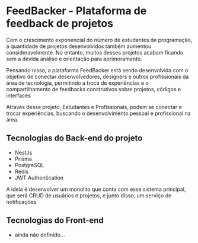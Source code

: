 # FeedBacker - Plataforma de feedback de projetos

<p>Com o crescimento exponencial do número de estudantes de programação, a quantidade de projetos desenvolvidos também aumentou consideravelmente. No entanto, muitos desses projetos acabam ficando sem a devida análise e orientação para aprimoramento.</p>

<p>Pensando nisso, a plataforma FeedBacker está sendo desenvolvida com o objetivo de conectar desenvolvedores, designers e outros profissionais da área de tecnologia, permitindo a troca de experiências e o compartilhamento de feedbacks construtivos sobre projetos, códigos e interfaces</p>

<p>Através desse projeto, Estudantes e Profissionais, podem se conectar e trocar experiências, buscando o desenvolvimento pessoal e profissional na área.</p>

## Tecnologias do Back-end do projeto

- NestJs
- Prisma
- PostgreSQL
- Redis
- JWT Authentication

<p>A ídeia é desenvolver um monolito que conta com esse sistema principal, que será CRUD de usuários e projetos, e junto disso, um serviço de notificações</p>

## Tecnologias do Front-end

- ainda não definido...

